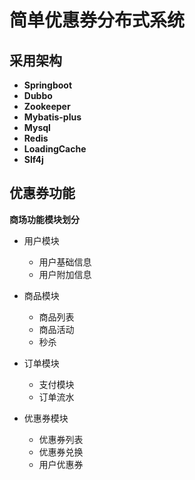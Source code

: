 # 简单优惠券分布式系统
## 采用架构
- **Springboot**
- **Dubbo**
- **Zookeeper**
- **Mybatis-plus**
- **Mysql**
- **Redis**
- **LoadingCache**
- **Slf4j**


## 优惠券功能
**商场功能模块划分**

- 用户模块
    - 用户基础信息
    - 用户附加信息
    
- 商品模块
    - 商品列表
    - 商品活动
    - 秒杀

- 订单模块
    - 支付模块
    - 订单流水

- 优惠券模块
    - 优惠券列表
    - 优惠券兑换
    - 用户优惠券
    